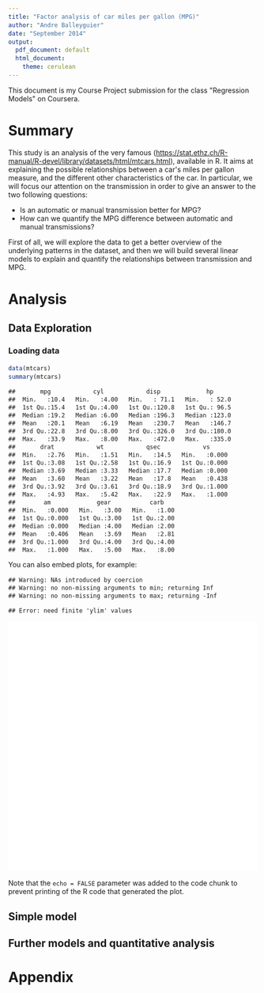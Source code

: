 ```yaml
---
title: "Factor analysis of car miles per gallon (MPG)"
author: "Andre Balleyguier"
date: "September 2014"
output:
  pdf_document: default
  html_document:
    theme: cerulean
---
```


This document is my Course Project submission for the class "Regression Models" on Coursera.

# Summary

This study is an analysis of the very famous <mtcars dataset>(https://stat.ethz.ch/R-manual/R-devel/library/datasets/html/mtcars.html), available in R. It aims at explaining the possible relationships between a car's miles per gallon measure, and the different other characteristics of the car. In particular, we will focus our attention on the transmission in order to give an answer to the two following questions:

* Is an automatic or manual transmission better for MPG?
* How can we quantify the MPG difference between automatic and manual transmissions?

First of all, we will explore the data to get a better overview of the underlying patterns in the dataset, and then we will build several linear models to explain and quantify the relationships between transmission and MPG.

# Analysis

## Data Exploration

### Loading data


```r
data(mtcars)
summary(mtcars)
```

```
##       mpg            cyl            disp             hp       
##  Min.   :10.4   Min.   :4.00   Min.   : 71.1   Min.   : 52.0  
##  1st Qu.:15.4   1st Qu.:4.00   1st Qu.:120.8   1st Qu.: 96.5  
##  Median :19.2   Median :6.00   Median :196.3   Median :123.0  
##  Mean   :20.1   Mean   :6.19   Mean   :230.7   Mean   :146.7  
##  3rd Qu.:22.8   3rd Qu.:8.00   3rd Qu.:326.0   3rd Qu.:180.0  
##  Max.   :33.9   Max.   :8.00   Max.   :472.0   Max.   :335.0  
##       drat            wt            qsec            vs       
##  Min.   :2.76   Min.   :1.51   Min.   :14.5   Min.   :0.000  
##  1st Qu.:3.08   1st Qu.:2.58   1st Qu.:16.9   1st Qu.:0.000  
##  Median :3.69   Median :3.33   Median :17.7   Median :0.000  
##  Mean   :3.60   Mean   :3.22   Mean   :17.8   Mean   :0.438  
##  3rd Qu.:3.92   3rd Qu.:3.61   3rd Qu.:18.9   3rd Qu.:1.000  
##  Max.   :4.93   Max.   :5.42   Max.   :22.9   Max.   :1.000  
##        am             gear           carb     
##  Min.   :0.000   Min.   :3.00   Min.   :1.00  
##  1st Qu.:0.000   1st Qu.:3.00   1st Qu.:2.00  
##  Median :0.000   Median :4.00   Median :2.00  
##  Mean   :0.406   Mean   :3.69   Mean   :2.81  
##  3rd Qu.:1.000   3rd Qu.:4.00   3rd Qu.:4.00  
##  Max.   :1.000   Max.   :5.00   Max.   :8.00
```

You can also embed plots, for example:


```
## Warning: NAs introduced by coercion
## Warning: no non-missing arguments to min; returning Inf
## Warning: no non-missing arguments to max; returning -Inf
```

```
## Error: need finite 'ylim' values
```

![plot of chunk unnamed-chunk-2](figure/unnamed-chunk-2.png) 

Note that the `echo = FALSE` parameter was added to the code chunk to prevent printing of the R code that generated the plot.

## Simple model


## Further models and quantitative analysis

# Appendix
